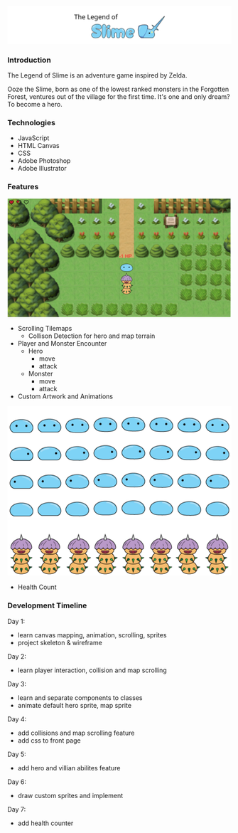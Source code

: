 ![](https://github.com/sewilee/Ooze_Awakening/blob/master/assets/readMe/Slime_title.svg)

### Introduction
The Legend of Slime is an adventure game inspired by Zelda. 

Ooze the Slime, born as one of the lowest ranked monsters in the Forgotten Forest, ventures out of the village for the first time. It's one and only dream? To become a hero.

### Technologies
* JavaScript
* HTML Canvas
* CSS
* Adobe Photoshop
* Adobe Illustrator

### Features
![](https://github.com/sewilee/Ooze_Awakening/blob/master/assets/readMe/screen_shot01.png)
* Scrolling Tilemaps
    * Collison Detection for hero and map terrain
* Player and Monster Encounter
    * Hero
        * move
        * attack
    * Monster
        * move
        * attack
* Custom Artwork and Animations

![](https://github.com/sewilee/Ooze_Awakening/blob/master/assets/images/slime-art.png)
![](https://github.com/sewilee/Ooze_Awakening/blob/master/assets/images/monster-hp_03.png)

* Health Count

### Development Timeline
Day 1: 
- learn canvas mapping, animation, scrolling, sprites
- project skeleton & wireframe
    
Day 2: 
- learn player interaction, collision and map scrolling

Day 3: 
- learn and separate components to classes
- animate default hero sprite, map sprite

Day 4: 
- add collisions and map scrolling feature
- add css to front page

Day 5: 
- add hero and villian abilites feature

Day 6: 
- draw custom sprites and implement

Day 7: 
- add health counter
